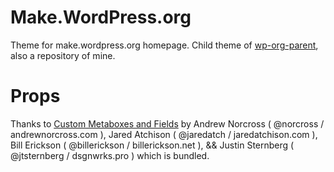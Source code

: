 Make.WordPress.org
==================

Theme for make.wordpress.org homepage.  Child theme of [wp-org-parent](https://github.com/georgestephanis/wp-org-parent), also a repository of mine.

Props
=====

Thanks to [Custom Metaboxes and Fields](https://github.com/jaredatch/Custom-Metaboxes-and-Fields-for-WordPress) by Andrew Norcross ( @norcross / andrewnorcross.com ), Jared Atchison ( @jaredatch / jaredatchison.com ), Bill Erickson ( @billerickson / billerickson.net ), && Justin Sternberg ( @jtsternberg / dsgnwrks.pro ) which is bundled.

